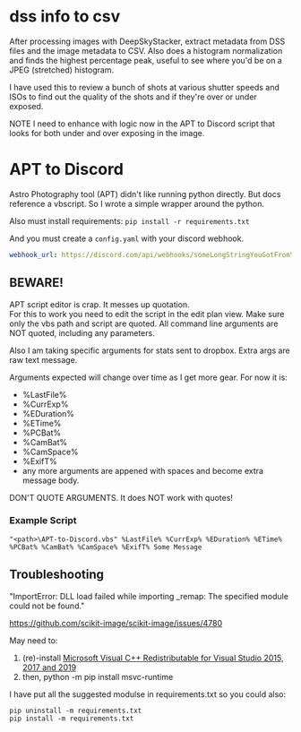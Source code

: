 # dss info to csv

After processing images with DeepSkyStacker, extract metadata from DSS files and the image metadata to CSV.  Also does a histogram normalization and finds the highest percentage peak, useful to see where you'd be on a JPEG (stretched) histogram.

I have used this to review a bunch of shots at various shutter speeds and ISOs to find out the quality of the shots and if they're over or under exposed.

NOTE I need to enhance with logic now in the APT to Discord script that looks for both under and over exposing in the image.

# APT to Discord

Astro Photography tool (APT) didn't like running python directly.  But docs reference a vbscript.
So I wrote a simple wrapper around the python.

Also must install requirements: `pip install -r requirements.txt`

And you must create a `config.yaml` with your discord webhook.

```yaml
webhook_url: https://discord.com/api/webhooks/someLongStringYouGotFromYourWebhook
```

## **BEWARE!**

APT script editor is crap.  It messes up quotation.  
For this to work you need to edit the script in the edit plan view.
Make sure only the vbs path and script are quoted. 
All command line arguments are NOT quoted, including any parameters.

Also I am taking specific arguments for stats sent to dropbox.  Extra args are raw text message.

Arguments expected will change over time as I get more gear.  For now it is:
* %LastFile%
* %CurrExp%
* %EDuration%
* %ETime%
* %PCBat%
* %CamBat%
* %CamSpace%
* %ExifT%
* any more arguments are appened with spaces and become extra message body.

DON'T QUOTE ARGUMENTS.  It does NOT work with quotes!

### Example Script

```shell
"<path>\APT-to-Discord.vbs" %LastFile% %CurrExp% %EDuration% %ETime% %PCBat% %CamBat% %CamSpace% %ExifT% Some Message
```

## Troubleshooting

"ImportError: DLL load failed while importing _remap: The specified module could not be found."

https://github.com/scikit-image/scikit-image/issues/4780

May need to:
1. (re)-install [Microsoft Visual C++ Redistributable for Visual Studio 2015, 2017 and 2019](https://support.microsoft.com/en-us/topic/the-latest-supported-visual-c-downloads-2647da03-1eea-4433-9aff-95f26a218cc0)
2. then, python -m pip install msvc-runtime

I have put all the suggested modulse in requirements.txt so you could also:

```shell
pip uninstall -m requirements.txt
pip install -m requirements.txt
```